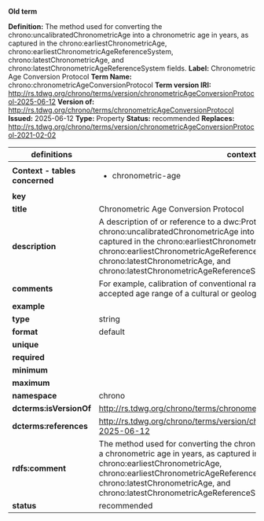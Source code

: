 **Old term**

**Definition:** The method used for converting the chrono:uncalibratedChronometricAge into a chronometric age in years, as captured in the chrono:earliestChronometricAge, chrono:earliestChronometricAgeReferenceSystem, chrono:latestChronometricAge, and chrono:latestChronometricAgeReferenceSystem fields.
**Label:** Chronometric Age Conversion Protocol
**Term Name:** chrono:chronometricAgeConversionProtocol
**Term version IRI:** http://rs.tdwg.org/chrono/terms/version/chronometricAgeConversionProtocol-2025-06-12
**Version of:** http://rs.tdwg.org/chrono/terms/chronometricAgeConversionProtocol
**Issued:** 2025-06-12
**Type:** Property
**Status:** recommended
**Replaces:** http://rs.tdwg.org/chrono/terms/version/chronometricAgeConversionProtocol-2021-02-02


| definitions | context 1 |
|-|-|
| **Context - tables concerned** | <ul><li>chronometric-age</li></ul> |
| **key** |  |
| **title** | Chronometric Age Conversion Protocol |
| **description** | A description of or reference to a dwc:Protocol used to convert a chrono:uncalibratedChronometricAge into a chronometric age in years, as captured in the chrono:earliestChronometricAge, chrono:earliestChronometricAgeReferenceSystem, chrono:latestChronometricAge, and chrono:latestChronometricAgeReferenceSystem fields. |
| **comments** | For example, calibration of conventional radiocarbon age or the currently accepted age range of a cultural or geological period. |
| **example** |  |
| **type** | string |
| **format** | default |
| **unique** |  |
| **required** |  |
| **minimum** |  |
| **maximum** |  |
| **namespace** | chrono |
| **dcterms:isVersionOf** | http://rs.tdwg.org/chrono/terms/chronometricAgeConversionProtocol |
| **dcterms:references** | http://rs.tdwg.org/chrono/terms/version/chronometricAgeConversionProtocol-2025-06-12 |
| **rdfs:comment** | The method used for converting the chrono:uncalibratedChronometricAge into a chronometric age in years, as captured in the chrono:earliestChronometricAge, chrono:earliestChronometricAgeReferenceSystem, chrono:latestChronometricAge, and chrono:latestChronometricAgeReferenceSystem fields. |
| **status** | recommended |
